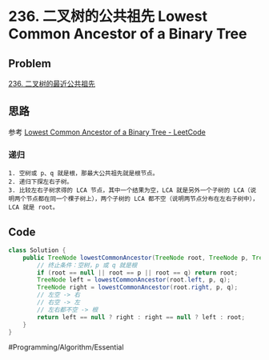 # 236. 二叉树的公共祖先 Lowest Common Ancestor of a Binary Tree

## Problem

[236. 二叉树的最近公共祖先](https://leetcode-cn.com/problems/lowest-common-ancestor-of-a-binary-tree/) 

## 思路

参考 [Lowest Common Ancestor of a Binary Tree - LeetCode](https://leetcode.com/problems/lowest-common-ancestor-of-a-binary-tree/discuss/65225/4-lines-C%2B%2BJavaPythonRuby)

### 递归

	1. 空树或 p、q 就是根，那最大公共祖先就是根节点。
	2. 递归下探左右子树。
	3. 比较左右子树求得的 LCA 节点，其中一个结果为空，LCA 就是另外一个子树的 LCA（说明两个节点都在同一个棵子树上），两个子树的 LCA 都不空（说明两节点分布在左右子树中），LCA 就是 root。

## Code

```java
class Solution {
    public TreeNode lowestCommonAncestor(TreeNode root, TreeNode p, TreeNode q) {
        // 终止条件：空树，p 或 q 就是根
        if (root == null || root == p || root == q) return root;
        TreeNode left = lowestCommonAncestor(root.left, p, q);
        TreeNode right = lowestCommonAncestor(root.right, p, q);
        // 左空 -> 右
        // 右空 -> 左
        // 左右都不空 -> 根
        return left == null ? right : right == null ? left : root;
    }
}
```

#Programming/Algorithm/Essential
